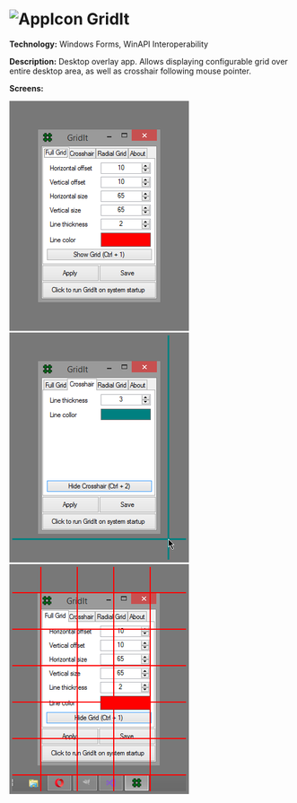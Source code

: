 # ![AppIcon](ReadmeResources/icon.ico) GridIt
**Technology:** Windows Forms, WinAPI Interoperability

**Description:** Desktop overlay app. Allows displaying configurable grid over entire desktop area, as well as crosshair following mouse pointer.

**Screens:**

![Screenshot 1](ReadmeResources/scr1.png)
![Screenshot 2](ReadmeResources/scr2.png)
![Screenshot 3](ReadmeResources/scr3.png) 